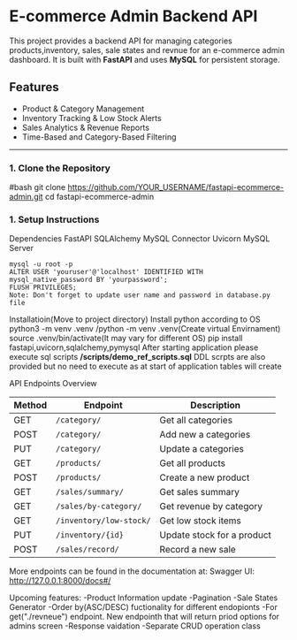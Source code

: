 # E-commerce Admin Backend API

This project provides a backend API for managing categories products,inventory, sales, sale states and revnue for an e-commerce admin dashboard. 
It is built with **FastAPI** and uses **MySQL** for persistent storage.

##  Features

-  Product & Category Management
-  Inventory Tracking & Low Stock Alerts
-  Sales Analytics & Revenue Reports
-  Time-Based and Category-Based Filtering

---

### 1. Clone the Repository

#bash
git clone https://github.com/YOUR_USERNAME/fastapi-ecommerce-admin.git
cd fastapi-ecommerce-admin


### 1. Setup Instructions
 Dependencies
    FastAPI
    SQLAlchemy
    MySQL Connector
    Uvicorn
    MySQL Server

    mysql -u root -p
    ALTER USER 'youruser'@'localhost' IDENTIFIED WITH mysql_native_password BY 'yourpassword';
    FLUSH PRIVILEGES;
    Note: Don't forget to update user name and password in database.py file

  Installatioin(Move to project directory)
    Install python according to OS
    python3 -m venv .venv /python -m venv .venv(Create virtual Envirnament) 
    source .venv/bin/activate(It may vary for different OS)
    pip install fastapi,uvicorn,sqlalchemy,pymysql
    After starting application please execute sql scripts **/scripts/demo_ref_scripts.sql**
    DDL scrpts are also provided but no need to execute as at start of application tables will create
    

API Endpoints Overview

| Method | Endpoint                | Description                |
| ------ | ----------------------- | -------------------------- |
| GET    | `/category/`            | Get all categories         |
| POST   | `/category/`            | Add new a categories       |
| PUT    | `/category/`            | Update a categories        |
| GET    | `/products/`            | Get all products           |
| POST   | `/products/`            | Create a new product       |
| GET    | `/sales/summary/`       | Get sales summary          |
| GET    | `/sales/by-category/`   | Get revenue by category    |
| GET    | `/inventory/low-stock/` | Get low stock items        |
| PUT    | `/inventory/{id}`       | Update stock for a product |
| POST   | `/sales/record/`        | Record a new sale          |

More endpoints can be found in the documentation at:
Swagger UI: http://127.0.0.1:8000/docs#/

Upcoming features:
-Product Information update
-Pagination
-Sale States Generator
-Order by(ASC/DESC) fuctionality for different endopionts
-For get("./revneue") endpoint. New endpointh that will return priod options for admins screen
-Response vaidation
-Separate CRUD operation class

